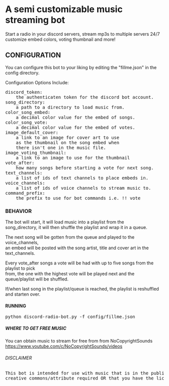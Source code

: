 # A semi customizable music streaming bot


Start a radio in your discord servers, stream mp3s to multiple servers 24/7 \
customize embed colors, voting thumbnail and more!

## CONFIGURATION

You can configure this bot to your liking by editing
the "fillme.json" in the config directory.

Configuration Options Include:
<pre>
discord_token:	
	the authenticaten token for the discord bot account.
song_directory:
	a path to a directory to load music from.
color_song_embed:
	a decimal color value for the embed of songs.
color_song_vote:
	a decimal color value for the embed of votes.
image_default_cover: 
	a link to an image for cover art to use
	as the thumbnail on the song embed when 
	there isn't one in the music file.
image_voting_thumbnail:
	a link to an image to use for the thumbnail
vote_after:
	how many songs before starting a vote for next song.
text_channels:
	a list of ids of text channels to place embeds in.
voice_channels:
	a list of ids of voice channels to stream music to.
command_prefix:
	the prefix to use for bot commands i.e. !! vote
</pre>
### BEHAVIOR

The bot will start, it will load music into a playlist from the \
song_directory, it will then shuffle the playlist and wrap it in a queue.

The next song will be gotten from the queue and played to the voice_channels, \
an embed will be posted with the song artist, title and cover art in the text_channels.


Every vote_after songs a vote will be had with up to five songs from the playlist to pick \
from, the one with the highest vote will be played next and the queue/playlist will be shuffled.

If/when last song in the playlist/queue is reached, the playlist is reshuffled and starten over.

#### RUNNING

<pre>
python discord-radio-bot.py -f config/fillme.json
</pre>

##### WHERE TO GET FREE MUSIC

You can obtain music to stream for free from from NoCopyrightSounds \
https://www.youtube.com/c/NoCopyrightSounds/videos

###### DISCLAIMER
<pre>
This bot is intended for use with music that is in the public domain,
creative commons/attribute required OR that you have the licensing to stream!
</pre>
